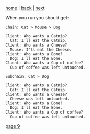 [home](./page01.md) | [back](./page07.md) | [next](./page09.md)

When you run you should get:
```
Chain: Cat > Mouse > Dog

Client: Who wants a Catnip?
  Cat: I'll eat the Catnip.
Client: Who wants a Cheese?
  Mouse: I'll eat the Cheese.
Client: Who wants a Bone?
  Dog: I'll eat the Bone.
Client: Who wants a Cup of coffee?
  Cup of coffee was left untouched.

Subchain: Cat > Dog

Client: Who wants a Catnip?
  Cat: I'll eat the Catnip.
Client: Who wants a Cheese?
  Cheese was left untouched.
Client: Who wants a Bone?
  Dog: I'll eat the Bone.
Client: Who wants a Cup of coffee?
  Cup of coffee was left untouched.
```


[page 9](./page09.md)
